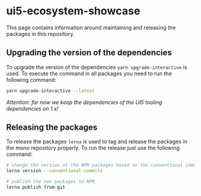 # ui5-ecosystem-showcase

This page contains information around maintaining and releasing the packages in this repository.

## Upgrading the version of the dependencies

To upgrade the version of the dependencies `yarn upgrade-interactive` is used. To execute the command in all packages you need to run the following command:

```bash
yarn upgrade-interactive --latest
```

*Attention: for now we keep the dependencies of the UI5 tooling dependencies on 1.x!*

## Releasing the packages

To release the packages `lerna` is used to tag and release the packages in the mono repository properly. To run the release just use the following command:

```bash
# change the version of the NPM packages based on the conventional commits
lerna version --conventional-commits

# publish the new packages to NPM
lerna publish from-git
```
